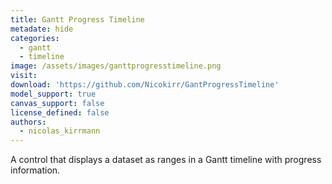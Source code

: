 ```yaml
---
title: Gantt Progress Timeline
metadate: hide
categories:
  - gantt
  - timeline
image: /assets/images/ganttprogresstimeline.png
visit: 
download: 'https://github.com/Nicokirr/GantProgressTimeline'
model_support: true
canvas_support: false
license_defined: false
authors:
  - nicolas_kirrmann
---
```


A control that displays a dataset as ranges in a Gantt timeline with progress information.

